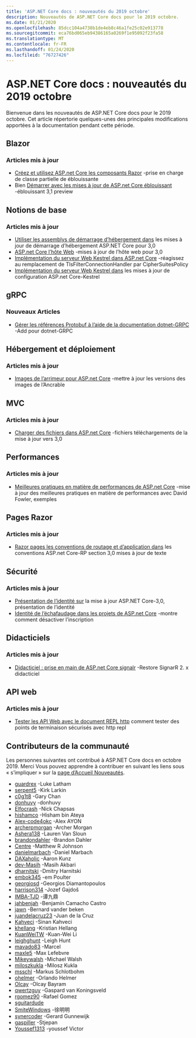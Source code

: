 ```yaml
---
title: 'ASP.NET Core docs : nouveautés du 2019 octobre'
description: Nouveautés de ASP.NET Core docs pour le 2019 octobre.
ms.date: 01/21/2020
ms.openlocfilehash: 85dcc104a4738b1de4eb8c46a1fe25c02e913778
ms.sourcegitcommit: eca76bd065eb94386165a0269f1e95092f23fa58
ms.translationtype: MT
ms.contentlocale: fr-FR
ms.lasthandoff: 01/24/2020
ms.locfileid: "76727426"
---
```

# <a name="aspnet-core-docs-whats-new-for-october-2019"></a>ASP.NET Core docs : nouveautés du 2019 octobre

Bienvenue dans les nouveautés de ASP.NET Core docs pour le 2019 octobre. Cet article répertorie quelques-unes des principales modifications apportées à la documentation pendant cette période.

## <a name="blazor"></a>Blazor

### <a name="updated-articles"></a>Articles mis à jour

- [Créez et utilisez ASP.net Core les composants Razor](../blazor/components.md) -prise en charge de classe partielle de éblouissante
- Bien [Démarrer avec les mises à jour de ASP.net Core éblouissant](../blazor/get-started.md) -éblouissant 3,1 preview

## <a name="fundamentals"></a>Notions de base

### <a name="updated-articles"></a>Articles mis à jour

- [Utiliser les assemblys de démarrage d’hébergement dans](../fundamentals/host/platform-specific-configuration.md) les mises à jour de démarrage d’hébergement ASP.NET Core pour 3,0
- [ASP.net Core l’hôte Web](../fundamentals/host/web-host.md) -mises à jour de l’hôte web pour 3,0
- [Implémentation du serveur Web Kestrel dans ASP.net Core](../fundamentals/servers/kestrel.md) -réagissez au remplacement de TlsFilterConnectionHandler par CipherSuitesPolicy
- [Implémentation du serveur Web Kestrel dans](../fundamentals/servers/kestrel.md) les mises à jour de configuration ASP.net Core-Kestrel

## <a name="grpc"></a>gRPC

### <a name="new-articles"></a>Nouveaux Articles

- [Gérer les références Protobuf à l’aide de la documentation dotnet-GRPC](../grpc/dotnet-grpc.md) -Add pour dotnet-GRPC

## <a name="hosting-and-deployment"></a>Hébergement et déploiement

### <a name="updated-articles"></a>Articles mis à jour

- [Images de l’arrimeur pour ASP.net Core](../host-and-deploy/docker/building-net-docker-images.md) -mettre à jour les versions des images de l’Ancrable

## <a name="mvc"></a>MVC

### <a name="updated-articles"></a>Articles mis à jour

- [Charger des fichiers dans ASP.net Core](../mvc/models/file-uploads.md) -fichiers téléchargements de la mise à jour vers 3,0

## <a name="performance"></a>Performances

### <a name="updated-articles"></a>Articles mis à jour

- [Meilleures pratiques en matière de performances de ASP.net Core](../performance/performance-best-practices.md) -mise à jour des meilleures pratiques en matière de performances avec David Fowler, exemples

## <a name="razor-pages"></a>Pages Razor

### <a name="updated-articles"></a>Articles mis à jour

- [Razor pages les conventions de routage et d’application dans](../razor-pages/razor-pages-conventions.md) les conventions ASP.net Core-RP section 3,0 mises à jour de texte

## <a name="security"></a>Sécurité

### <a name="updated-articles"></a>Articles mis à jour

- [Présentation de l’identité sur](../security/authentication/identity.md) la mise à jour ASP.NET Core-3,0, présentation de l’identité
- [Identité de l’échafaudage dans les projets de ASP.net Core](../security/authentication/scaffold-identity.md) -montre comment désactiver l’inscription

## <a name="tutorials"></a>Didacticiels

### <a name="updated-articles"></a>Articles mis à jour

- [Didacticiel : prise en main de ASP.net Core signalr](../tutorials/signalr.md) -Restore SignarR 2. x didacticiel

## <a name="web-api"></a>API web

### <a name="updated-articles"></a>Articles mis à jour

- [Tester les API Web avec le document REPL http](../web-api/http-repl.md) comment tester des points de terminaison sécurisés avec http repl

## <a name="community-contributors"></a>Contributeurs de la communauté

Les personnes suivantes ont contribué à ASP.NET Core docs en octobre 2019. Merci Vous pouvez apprendre à contribuer en suivant les liens sous « s’impliquer » sur la [page d’Accueil Nouveautés](index.yml).

- [guardrex](https://github.com/guardrex) -Luke Latham
- [serpent5](https://github.com/serpent5) -Kirk Larkin
- [c0g1t8](https://github.com/c0g1t8) -Gary Chan
- [donhuvy](https://github.com/donhuvy) -donhuvy
- [Elfocrash](https://github.com/Elfocrash) -Nick Chapsas
- [hishamco](https://github.com/hishamco) -Hisham bin Ateya
- [Alex-code4okc](https://github.com/alex-code4okc) -Alex AYON
- [archerpmorgan](https://github.com/archerpmorgan) -Archer Morgan
- [Ashera138](https://github.com/Ashera138) -Lauren Van Sloun
- [brandondahler](https://github.com/brandondahler) -Brandon Dahler
- [Centre](https://github.com/centreboard) -Matthew R Johnson
- [danielmarbach](https://github.com/danielmarbach) -Daniel Marbach
- [DAXaholic](https://github.com/DAXaholic) -Aaron Kunz
- [dev-Masih](https://github.com/dev-masih) -Masih Akbari
- [dharnitski](https://github.com/dharnitski) -Dmitry Harnitski
- [embok345](https://github.com/embok345) -em Poulter
- [georgiosd](https://github.com/georgiosd) -Georgios Diamantopoulos
- [harrison314](https://github.com/harrison314) -Jozef Gajdoš
- [IMBA-TJD](https://github.com/imba-tjd) -谭九鼎
- [jahbenjah](https://github.com/jahbenjah) -Benjamín Camacho Castro
- [jawn](https://github.com/jawn) -Bernard vander beken
- [juandelacruz23](https://github.com/juandelacruz23) -Juan de la Cruz
- [Kahveci](https://github.com/kahveci) -Sinan Kahveci
- [khellang](https://github.com/khellang) -Kristian Hellang
- [KuanWeiTW](https://github.com/KuanWeiTW) -Kuan-Wei Li
- [leighghunt](https://github.com/leighghunt) -Leigh Hunt
- [mavado83](https://github.com/mavado83) -Marcel
- [maxle5](https://github.com/maxle5) -Max Lefebvre
- [Mikeywalsh](https://github.com/Mikeywalsh) -Michael Walsh
- [miloszkukla](https://github.com/miloszkukla) -Milosz Kukla
- [msschl](https://github.com/msschl) -Markus Schlotbohm
- [ohelmer](https://github.com/ohelmer) -Orlando Helmer
- [Olcay](https://github.com/olcay) -Olcay Bayram
- [qwertzguy](https://github.com/qwertzguy) -Gaspard van Koningsveld
- [rgomez90](https://github.com/rgomez90) -Rafael Gomez
- [sguitardude](https://github.com/sguitardude) 
- [SmiteWindows](https://github.com/SmiteWindows) -徐明明
- [synercoder](https://github.com/synercoder) -Gerard Gunnewijk
- [gaspiller](https://github.com/wast) -Stjepan
- [Youssef1313](https://github.com/Youssef1313) -youssef Victor
